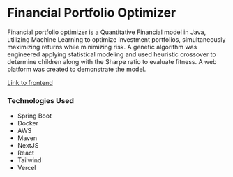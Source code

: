 # Financial Portfolio Optimizer

Financial portfolio optimizer is a Quantitative Financial model in Java, utilizing Machine Learning to optimize investment portfolios, simultaneously maximizing returns while minimizing risk. A genetic algorithm was engineered applying statistical modeling and used heuristic crossover to determine children along with the Sharpe ratio to evaluate fitness. A web platform was created to demonstrate the model.

[Link to frontend](https://github.com/13lack13lood/portfolio-optimizer-frontend/)

### Technologies Used
- Spring Boot
- Docker
- AWS
- Maven
- NextJS
- React
- Tailwind
- Vercel
